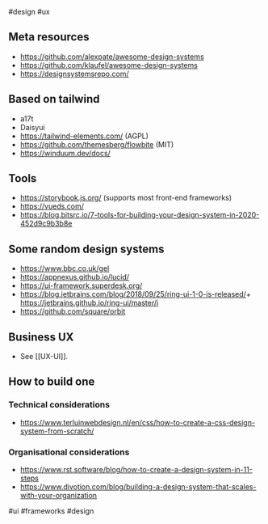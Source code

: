 #design #ux 

## Meta resources

- <https://github.com/alexpate/awesome-design-systems>
- <https://github.com/klaufel/awesome-design-systems>
- <https://designsystemsrepo.com/>

## Based on tailwind

- a17t
- Daisyui
- https://tailwind-elements.com/ (AGPL)
- https://github.com/themesberg/flowbite (MIT)
- https://winduum.dev/docs/

## Tools

- <https://storybook.js.org/> (supports most front-end frameworks)
- <https://vueds.com/>
- <https://blog.bitsrc.io/7-tools-for-building-your-design-system-in-2020-452d9c9b3b8e>

## Some random design systems

- https://www.bbc.co.uk/gel
- <https://appnexus.github.io/lucid/>
- <https://ui-framework.superdesk.org/>
- <https://blog.jetbrains.com/blog/2018/09/25/ring-ui-1-0-is-released/>+ <https://jetbrains.github.io/ring-ui/master/i>
- https://github.com/square/orbit

## Business UX

- See [[UX-UI]].

## How to build one

### Technical considerations

- https://www.terluinwebdesign.nl/en/css/how-to-create-a-css-design-system-from-scratch/

### Organisational considerations

- https://www.rst.software/blog/how-to-create-a-design-system-in-11-steps
- https://www.divotion.com/blog/building-a-design-system-that-scales-with-your-organization

<!-- Keywords -->
#ui #frameworks #design
<!-- /Keywords -->
